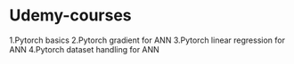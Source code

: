 # Udemy-courses

1.Pytorch basics
2.Pytorch gradient for ANN
3.Pytorch linear regression for ANN
4.Pytorch dataset handling for ANN
